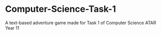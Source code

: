 # Computer-Science-Task-1
A text-based adventure game made for Task 1 of Computer Science ATAR Year 11
